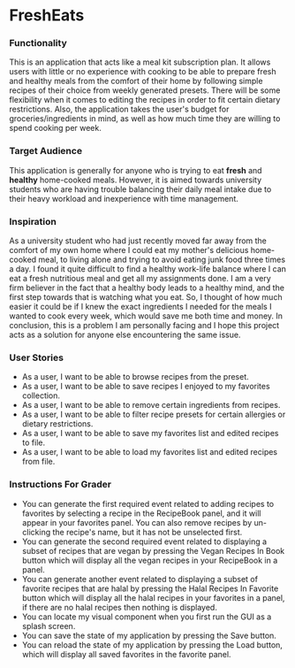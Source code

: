 # FreshEats

### Functionality
This is an application that acts like a meal kit subscription plan. It allows users with little or no experience with cooking to be able to prepare fresh and 
healthy meals from the comfort of their home by following simple recipes of their choice from weekly generated presets. There will be some flexibility when it comes to editing the recipes in order to fit certain dietary restrictions. 
Also, the application takes the user's budget for groceries/ingredients in mind, as well as how much time they are willing to spend cooking per week.

### Target Audience
This application is generally for anyone who is trying to eat **fresh** and **healthy** home-cooked meals. However, it is aimed towards 
university students who are having trouble balancing their daily meal intake due to their 
heavy workload and inexperience with time management.

### Inspiration
As a university student who had just recently moved far away from the comfort of my own home where I could eat my mother's delicious home-cooked meal, to living alone and trying to avoid eating junk food three times  a day. I found it quite difficult to find a healthy work-life 
balance where I can eat a fresh nutritious meal and get all my assignments done. I am a very firm believer in the fact that 
a healthy body leads to a healthy mind, and the first step towards that is watching what you eat. So, I thought of how much easier it could be if I knew the exact ingredients I needed for the meals I wanted to cook every week, which would save me both time and money. 
In conclusion, this is a problem I am personally facing and I hope this project acts as a solution for anyone else encountering the same issue.

### User Stories
- As a user, I want to be able to browse recipes from the preset.
- As a user, I want to be able to save recipes I enjoyed to my favorites collection.
- As a user, I want to be able to remove certain ingredients from recipes.
- As a user, I want to be able to filter recipe presets for certain allergies or dietary restrictions.
- As a user, I want to be able to save my favorites list and edited recipes to file.
- As a user, I want to be able to load my favorites list and edited recipes from file.

### Instructions For Grader

- You can generate the first required event related to adding recipes to favorites by selecting a recipe in the RecipeBook panel, and it will appear in your favorites panel. You can also remove recipes by un-clicking the recipe's name, but it has not be unselected first.
- You can generate the second required event related to displaying a subset of recipes that are vegan by pressing the Vegan Recipes In Book button which will display all the vegan recipes in your RecipeBook in a panel.
- You can generate another event related to displaying a subset of favorite recipes that are halal by pressing the Halal Recipes In Favorite button which will display all the halal recipes in your favorites in a panel, if there are no halal recipes then nothing is displayed.
- You can locate my visual component when you first run the GUI as a splash screen.
- You can save the state of my application by pressing the Save button.
- You can reload the state of my application by pressing the Load button, which will display all saved favorites in the favorite panel.

 
